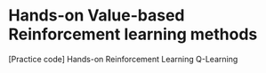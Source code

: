 # Hands-on Value-based Reinforcement learning methods
[Practice code] Hands-on Reinforcement Learning Q-Learning
